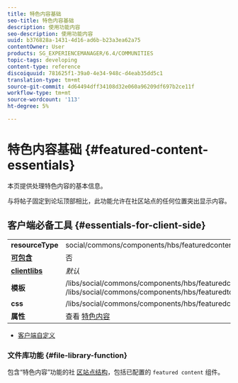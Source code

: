 ```yaml
---
title: 特色内容基础
seo-title: 特色内容基础
description: 使用功能内容
seo-description: 使用功能内容
uuid: b376828a-1431-4d16-ad6b-b23a3ea62a75
contentOwner: User
products: SG_EXPERIENCEMANAGER/6.4/COMMUNITIES
topic-tags: developing
content-type: reference
discoiquuid: 781625f1-39a0-4e34-948c-d4eab35dd5c1
translation-type: tm+mt
source-git-commit: 4d64494dff34108d32e060a96209df697b2ce11f
workflow-type: tm+mt
source-wordcount: '113'
ht-degree: 5%

---
```



# 特色内容基础 {#featured-content-essentials}

本页提供处理特色内容的基本信息。

与将帖子固定到论坛顶部相比，此功能允许在社区站点的任何位置突出显示内容。

## 客户端必备工具 {#essentials-for-client-side}

<table> 
 <tbody>
  <tr>
   <td> <strong>resourceType</strong></td> 
   <td>social/commons/components/hbs/featuredcontent</td> 
  </tr>
  <tr>
   <td> <a href="scf.md#add-or-include-a-communities-component"><strong>可包含</strong></a></td> 
   <td>否</td> 
  </tr>
  <tr>
   <td> <a href="clientlibs.md"><strong>clientlibs</strong></a></td> 
   <td> <i>默认</i></td> 
  </tr>
  <tr>
   <td> <strong>模板</strong></td> 
   <td> /libs/social/commons/components/hbs/featuredcontent/featuredcontent.hbs<br /> /libs/social/commons/components/hbs/featuredtopic/featuredtopic.hbs</td> 
  </tr>
  <tr>
   <td> <strong>css</strong></td> 
   <td> /libs/social/commons/components/hbs/featuredcontent/clientlibs/featuredcontent.css</td> 
  </tr>
  <tr>
   <td><strong> 属性</strong></td> 
   <td>查看 <a href="featured.md">特色内容</a></td> 
  </tr>
 </tbody>
</table>

* [客户端自定义](client-customize.md)

### 文件库功能 {#file-library-function}

包含“特色内容”功能的社 [区站点结构](functions.md#featured-content-function)，包括已配置的 `featured content` 组件。
